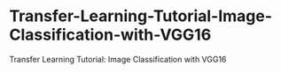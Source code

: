 # Transfer-Learning-Tutorial-Image-Classification-with-VGG16
Transfer Learning Tutorial: Image Classification with VGG16
